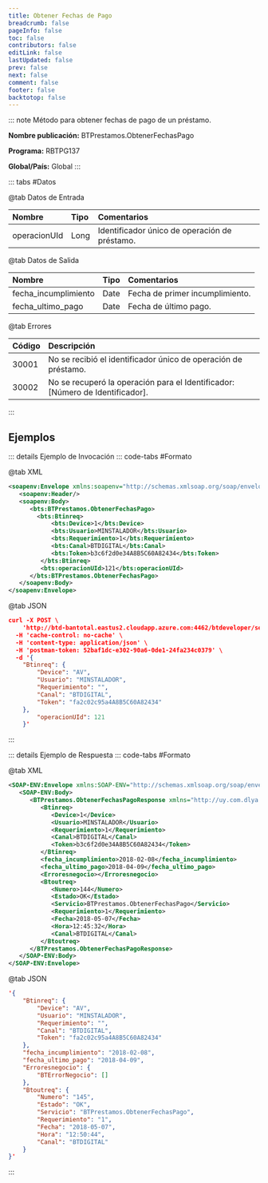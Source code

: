 ```yaml
---
title: Obtener Fechas de Pago
breadcrumb: false
pageInfo: false
toc: false
contributors: false
editLink: false
lastUpdated: false
prev: false
next: false
comment: false
footer: false
backtotop: false
---
```


<!-- ABRE DATOS DEL MÉTODO -->
::: note Método para obtener fechas de pago de un préstamo.

**Nombre publicación:** BTPrestamos.ObtenerFechasPago

**Programa:** RBTPG137

**Global/País:** Global
:::
<!-- CIERRA DATOS DEL MÉTODO -->

<!-- ABRE TABLA DE DATOS -->
::: tabs #Datos 

@tab Datos de Entrada

Nombre | Tipo | Comentarios
:--------- | :--------- | :---------
operacionUId | Long | Identificador único de operación de préstamo.

@tab Datos de Salida

Nombre | Tipo | Comentarios
:--------- | :----------- | :-----------
fecha_incumplimiento | Date | Fecha de primer incumplimiento.
fecha_ultimo_pago | Date | Fecha de último pago.

@tab Errores

Código | Descripción
:--------- | :-----------
30001 | No se recibió el identificador único de operación de préstamo.
30002 | No se recuperó la operación para el Identificador: [Número de Identificador].
::: 
<!-- CIERRA TABLA DE DATOS -->

## **Ejemplos**

<!-- ABRE EJEMPLO DE INVOCACIÓN -->
::: details Ejemplo de Invocación 
::: code-tabs #Formato

@tab XML
```xml
<soapenv:Envelope xmlns:soapenv="http://schemas.xmlsoap.org/soap/envelope/" xmlns:bts="http://uy.com.dlya.bantotal/BTSOA/">
   <soapenv:Header/>
   <soapenv:Body>
      <bts:BTPrestamos.ObtenerFechasPago>
		<bts:Btinreq>             
            <bts:Device>1</bts:Device>
            <bts:Usuario>MINSTALADOR</bts:Usuario>
            <bts:Requerimiento>1</bts:Requerimiento>
            <bts:Canal>BTDIGITAL</bts:Canal>
            <bts:Token>b3c6f2d0e34A8B5C60A82434</bts:Token>
         </bts:Btinreq>
         <bts:operacionUId>121</bts:operacionUId>
      </bts:BTPrestamos.ObtenerFechasPago>
   </soapenv:Body>
</soapenv:Envelope>
```

@tab JSON
```json
curl -X POST \
	'http://btd-bantotal.eastus2.cloudapp.azure.com:4462/btdeveloper/servlet/com.dlya.bantotal.odwsbt_BTPrestamos?ObtenerFechasPago' \
  -H 'cache-control: no-cache' \
  -H 'content-type: application/json' \
  -H 'postman-token: 52baf1dc-e302-90a6-0de1-24fa234c0379' \
  -d '{
	"Btinreq": {
		"Device": "AV",
		"Usuario": "MINSTALADOR",
		"Requerimiento": "",
		"Canal": "BTDIGITAL",
		"Token": "fa2c02c95a4A8B5C60A82434"
	},
		"operacionUId": 121
	}'
```
:::
<!-- CIERRA EJEMPLO DE INVOCACIÓN -->

<!-- ABRE EJEMPLO DE RESPUESTA -->
::: details Ejemplo de Respuesta 
::: code-tabs #Formato

@tab XML
```xml
<SOAP-ENV:Envelope xmlns:SOAP-ENV="http://schemas.xmlsoap.org/soap/envelope/" xmlns:xsd="http://www.w3.org/2001/XMLSchema" xmlns:SOAP-ENC="http://schemas.xmlsoap.org/soap/encoding/" xmlns:xsi="http://www.w3.org/2001/XMLSchema-instance">
   <SOAP-ENV:Body>
      <BTPrestamos.ObtenerFechasPagoResponse xmlns="http://uy.com.dlya.bantotal/BTSOA/">
         <Btinreq>
            <Device>1</Device>
            <Usuario>MINSTALADOR</Usuario>
            <Requerimiento>1</Requerimiento>
            <Canal>BTDIGITAL</Canal>
            <Token>b3c6f2d0e34A8B5C60A82434</Token>
         </Btinreq>
         <fecha_incumplimiento>2018-02-08</fecha_incumplimiento>
         <fecha_ultimo_pago>2018-04-09</fecha_ultimo_pago>
         <Erroresnegocio></Erroresnegocio>
         <Btoutreq>
            <Numero>144</Numero>
            <Estado>OK</Estado>
            <Servicio>BTPrestamos.ObtenerFechasPago</Servicio>
            <Requerimiento>1</Requerimiento>
            <Fecha>2018-05-07</Fecha>
            <Hora>12:45:32</Hora>
            <Canal>BTDIGITAL</Canal>
         </Btoutreq>
      </BTPrestamos.ObtenerFechasPagoResponse>
   </SOAP-ENV:Body>
</SOAP-ENV:Envelope>
```

@tab JSON
```json
'{
	"Btinreq": {
		"Device": "AV",
		"Usuario": "MINSTALADOR",
		"Requerimiento": "",
		"Canal": "BTDIGITAL",
		"Token": "fa2c02c95a4A8B5C60A82434"
	},
    "fecha_incumplimiento": "2018-02-08",
    "fecha_ultimo_pago": "2018-04-09",
    "Erroresnegocio": {
        "BTErrorNegocio": []
    },
    "Btoutreq": {
        "Numero": "145",
        "Estado": "OK",
        "Servicio": "BTPrestamos.ObtenerFechasPago",
        "Requerimiento": "1",
        "Fecha": "2018-05-07",
        "Hora": "12:50:44",
        "Canal": "BTDIGITAL"
    }
}'
```
::: 
<!-- CIERRA EJEMPLO DE RESPUESTA -->